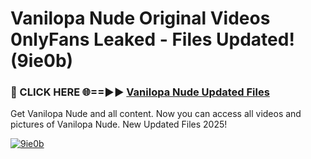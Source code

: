 # Vanilopa Nude Original Videos 0nlyFans Leaked - Files Updated! (9ie0b)

<h3>🔴 CLICK HERE 🌐==►► <a href="https://tinyurl.com/4mcuefdz" rel="nofollow">Vanilopa Nude Updated Files</a></h3>

Get Vanilopa Nude and all content. Now you can access all videos and pictures of Vanilopa Nude. New Updated Files 2025!

[![9ie0b](https://i.imgur.com/StAQSOY.gif)](https://tinyurl.com/4mcuefdz)
